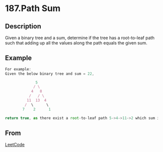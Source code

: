 # 187.Path Sum

## Description

Given a binary tree and a sum, determine if the tree has a root-to-leaf path such that adding up all the values along the path equals the given sum.

## Example

```javascript
For example:
Given the below binary tree and sum = 22,

              5
             / \
            4   8
           /   / \
          11  13  4
         /  \      \
        7    2      1

return true, as there exist a root-to-leaf path 5->4->11->2 which sum is 22.
```

## From

[LeetCode](https://leetcode.com/problems/path-sum)
